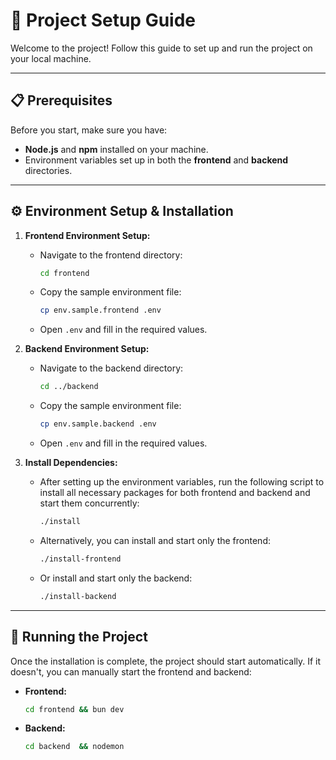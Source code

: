 # 🚀 Project Setup Guide

Welcome to the project! Follow this guide to set up and run the project on your local machine.

---

## 📋 Prerequisites

Before you start, make sure you have:

- **Node.js** and **npm** installed on your machine.
- Environment variables set up in both the **frontend** and **backend** directories.

---

## ⚙️ Environment Setup & Installation

1. **Frontend Environment Setup:**
   - Navigate to the frontend directory:
     ```bash
     cd frontend
     ```
   - Copy the sample environment file:
     ```bash
     cp env.sample.frontend .env
     ```
   - Open `.env` and fill in the required values.

2. **Backend Environment Setup:**
   - Navigate to the backend directory:
     ```bash
     cd ../backend
     ```
   - Copy the sample environment file:
     ```bash
     cp env.sample.backend .env
     ```
   - Open `.env` and fill in the required values.

3. **Install Dependencies:**
   - After setting up the environment variables, run the following script to install all necessary packages for both frontend and backend and start them concurrently:
     ```bash
     ./install
     ```
   - Alternatively, you can install and start only the frontend:
     ```bash
     ./install-frontend
     ```
   - Or install and start only the backend:
     ```bash
     ./install-backend
     ```

---

## 🚀 Running the Project

Once the installation is complete, the project should start automatically. If it doesn't, you can manually start the frontend and backend:

- **Frontend:**
  ```bash
  cd frontend && bun dev

- **Backend:**
  ```bash
  cd backend  && nodemon
